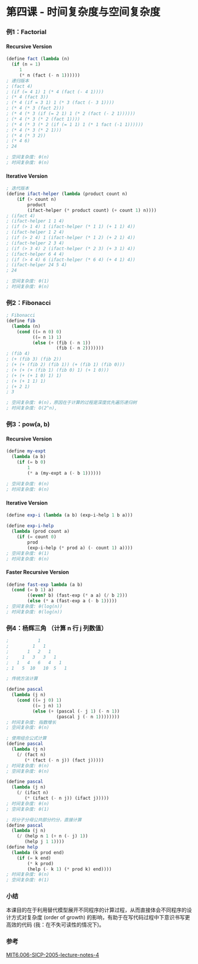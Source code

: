 # 第四课 - 时间复杂度与空间复杂度

### 例1：Factorial

#### Recursive Version

```scheme
(define fact (lambda (n)
  (if (n = 1) 
     1
     (* n (fact (- n 1))))))
; 递归版本
; (fact 4)
; (if (= 4 1) 1 (* 4 (fact (- 4 1))))
; (* 4 (fact 3))
; (* 4 (if = 3 1) 1 (* 3 (fact (- 3 1))))
; (* 4 (* 3 (fact 2)))
; (* 4 (* 3 (if (= 2 1) 1 (* 2 (fact (- 2 1))))))
; (* 4 (* 3 (* 2 (fact 1))))
; (* 4 (* 3 (* 2 (if (= 1 1) 1 (* 1 fact (-1 1))))))
; (* 4 (* 3 (* 2 1)))
; (* 4 (* 3 2))
; (* 4 6)
; 24

; 空间复杂度: θ(n)
; 时间复杂度: θ(n)
```

#### Iterative Version

```scheme
; 迭代版本
(define ifact-helper (lambda (product count n)
    (if (> count n)
        product
        (ifact-helper (* product count) (+ count 1) n))))
; (ifact 4)
; (ifact-helper 1 1 4)
; (if (> 1 4) 1 (ifact-helper (* 1 1) (+ 1 1) 4))
; (ifact-helper 1 2 4)
; (if (> 2 4) 1 (ifact-helper (* 1 2) (+ 2 1) 4))
; (ifact-helper 2 3 4)
; (if (> 3 4) 2 (ifact-helper (* 2 3) (+ 3 1) 4))
; (ifact-helper 6 4 4)
; (if (> 4 4) 6 (ifact-helper (* 6 4) (+ 4 1) 4))
; (ifact-helper 24 5 4)
; 24

; 空间复杂度: θ(1)
; 时间复杂度: θ(n)
```

### 例2：Fibonacci

```scheme
; Fibonacci
(define fib
  (lambda (n)
    (cond ((= n 0) 0)
          ((= n 1) 1)
          (else (+ (fib (- n 1))
                   (fib (- n 2)))))))
; (fib 4)
; (+ (fib 3) (fib 2))
; (+ (+ (fib 2) (fib 1)) (+ (fib 1) (fib 0)))
; (+ (+ (+ (fib 1) (fib 0) 1) (+ 1 0)))
; (+ (+ (+ 1 0) 1) 1)
; (+ (+ 1 1) 1)
; (+ 2 1)
; 3

; 空间复杂度: θ(n)，原因在于计算的过程是深度优先遍历递归树
; 时间复杂度: O(2^n),
```

### 例3：pow\(a, b\)

#### Recursive Version

```scheme
(define my-expt
  (lambda (a b)
    (if (= b 0)
        1
        (* a (my-expt a (- b 1))))))
        
; 空间复杂度: θ(n)
; 时间复杂度: θ(n)
```

#### Iterative Version

```scheme
(define exp-i (lambda (a b) (exp-i-help 1 b a)))

(define exp-i-help
  (lambda (prod count a)
    (if (= count 0)
        prod
        (exp-i-help (* prod a) (- count 1) a))))
; 空间复杂度: θ(1)
; 时间复杂度: θ(n)
```

#### Faster Recursive Version

```scheme
(define fast-exp lambda (a b)
  (cond (= b 1) a)
  		((even? b) (fast-exp (* a a) (/ b 2)))
  		(else (* a (fast-exp a (- b 1)))))
; 空间复杂度: θ(log(n))
; 时间复杂度: θ(log(n))
```

### 例4：杨辉三角 （计算 n 行 j 列数值）

```scheme
;           1
;         1   1
;       1   2   1
;     1   3   3   1
;   1   4   6   4   1
; 1   5  10   10  5   1

; 传统方法计算

(define pascal
  (lambda (j n)
    (cond ((= j 0) 1)
          ((= j n) 1)
          (else (+ (pascal (- j 1) (- n 1))
                   (pascal j (- n 1))))))))
; 时间复杂度: 指数增长
; 空间复杂度: θ(n)

; 使用组合公式计算
(define pascal
  (lambda (j n)
    (/ (fact n)
       (* (fact (- n j)) (fact j)))))
; 时间复杂度: θ(n)
; 空间复杂度: θ(n)

(define pascal
  (lambda (j n)
    (/ (ifact n)
       (* (ifact (- n j)) (ifact j)))))
; 时间复杂度: θ(n)
; 空间复杂度: θ(1)

; 将分子分母公共部分约分，直接计算
(define pascal
  (lambda (j n)
    (/ (help n 1 (+ n (- j) 1))
       (help j 1 1))))
(define help
  (lambda (k prod end)
    (if (= k end)
        (* k prod)
        (help (- k 1) (* prod k) end))))
; 时间复杂度: θ(n)
; 空间复杂度: θ(1)
```

### 小结

本课目的在于利用替代模型展开不同程序的计算过程，从而直接体会不同程序的设计方式对复杂度 \(order of growth\) 的影响，有助于在写代码过程中下意识书写更高效的代码 \(我：在不失可读性的情况下\)。

### 参考

[MIT6.006-SICP-2005-lecture-notes-4](https://ocw.mit.edu/courses/electrical-engineering-and-computer-science/6-001-structure-and-interpretation-of-computer-programs-spring-2005/lecture-notes/lecture4webhand.pdf)



